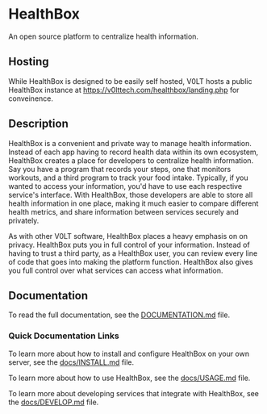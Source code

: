 # HealthBox

An open source platform to centralize health information.


## Hosting

While HealthBox is designed to be easily self hosted, V0LT hosts a public HealthBox instance at <https://v0lttech.com/healthbox/landing.php> for conveinence.


## Description

HealthBox is a convenient and private way to manage health information. Instead of each app having to record health data within its own ecosystem, HealthBox creates a place for developers to centralize health information. Say you have a program that records your steps, one that monitors workouts, and a third program to track your food intake. Typically, if you wanted to access your information, you'd have to use each respective service's interface. With HealthBox, those developers are able to store all health information in one place, making it much easier to compare different health metrics, and share information between services securely and privately.

As with other V0LT software, HealthBox places a heavy emphasis on on privacy. HealthBox puts you in full control of your information. Instead of having to trust a third party, as a HealthBox user, you can review every line of code that goes into making the platform function. HealthBox also gives you full control over what services can access what information.


## Documentation

To read the full documentation, see the [DOCUMENTATION.md](DOCUMENTATION.md) file.

### Quick Documentation Links

To learn more about how to install and configure HealthBox on your own server, see the [docs/INSTALL.md](docs/INSTALL.md) file.

To learn more about how to use HealthBox, see the [docs/USAGE.md](docs/USAGE.md) file.

To learn more about developing services that integrate with HealthBox, see the [docs/DEVELOP.md](docs/DEVELOP.md) file.
